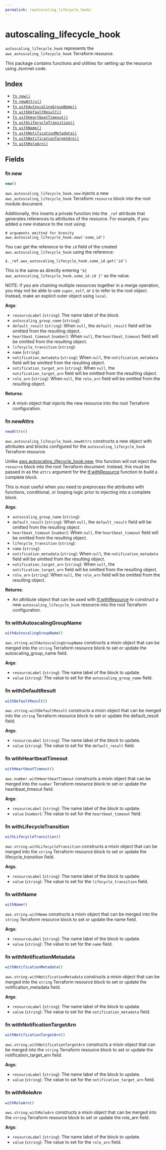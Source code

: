 ```yaml
---
permalink: /autoscaling_lifecycle_hook/
---
```


# autoscaling_lifecycle_hook

`autoscaling_lifecycle_hook` represents the `aws_autoscaling_lifecycle_hook` Terraform resource.



This package contains functions and utilities for setting up the resource using Jsonnet code.


## Index

* [`fn new()`](#fn-new)
* [`fn newAttrs()`](#fn-newattrs)
* [`fn withAutoscalingGroupName()`](#fn-withautoscalinggroupname)
* [`fn withDefaultResult()`](#fn-withdefaultresult)
* [`fn withHeartbeatTimeout()`](#fn-withheartbeattimeout)
* [`fn withLifecycleTransition()`](#fn-withlifecycletransition)
* [`fn withName()`](#fn-withname)
* [`fn withNotificationMetadata()`](#fn-withnotificationmetadata)
* [`fn withNotificationTargetArn()`](#fn-withnotificationtargetarn)
* [`fn withRoleArn()`](#fn-withrolearn)

## Fields

### fn new

```ts
new()
```


`aws.autoscaling_lifecycle_hook.new` injects a new `aws_autoscaling_lifecycle_hook` Terraform `resource`
block into the root module document.

Additionally, this inserts a private function into the `_ref` attribute that generates references to attributes of the
resource. For example, if you added a new instance to the root using:

    # arguments omitted for brevity
    aws.autoscaling_lifecycle_hook.new('some_id')

You can get the reference to the `id` field of the created `aws.autoscaling_lifecycle_hook` using the reference:

    $._ref.aws_autoscaling_lifecycle_hook.some_id.get('id')

This is the same as directly entering `"${ aws_autoscaling_lifecycle_hook.some_id.id }"` as the value.

NOTE: if you are chaining multiple resources together in a merge operation, you may not be able to use `super`, `self`,
or `$` to refer to the root object. Instead, make an explicit outer object using `local`.

**Args**:
  - `resourceLabel` (`string`): The name label of the block.
  - `autoscaling_group_name` (`string`): 
  - `default_result` (`string`):  When `null`, the `default_result` field will be omitted from the resulting object.
  - `heartbeat_timeout` (`number`):  When `null`, the `heartbeat_timeout` field will be omitted from the resulting object.
  - `lifecycle_transition` (`string`): 
  - `name` (`string`): 
  - `notification_metadata` (`string`):  When `null`, the `notification_metadata` field will be omitted from the resulting object.
  - `notification_target_arn` (`string`):  When `null`, the `notification_target_arn` field will be omitted from the resulting object.
  - `role_arn` (`string`):  When `null`, the `role_arn` field will be omitted from the resulting object.

**Returns**:
- A mixin object that injects the new resource into the root Terraform configuration.


### fn newAttrs

```ts
newAttrs()
```


`aws.autoscaling_lifecycle_hook.newAttrs` constructs a new object with attributes and blocks configured for the `autoscaling_lifecycle_hook`
Terraform resource.

Unlike [aws.autoscaling_lifecycle_hook.new](#fn-new), this function will not inject the `resource`
block into the root Terraform document. Instead, this must be passed in as the `attrs` argument for the
[tf.withResource](https://github.com/tf-libsonnet/core/tree/main/docs#fn-withresource) function to build a complete block.

This is most useful when you need to preprocess the attributes with functions, conditional, or looping logic prior to
injecting into a complete block.

**Args**:
  - `autoscaling_group_name` (`string`): 
  - `default_result` (`string`):  When `null`, the `default_result` field will be omitted from the resulting object.
  - `heartbeat_timeout` (`number`):  When `null`, the `heartbeat_timeout` field will be omitted from the resulting object.
  - `lifecycle_transition` (`string`): 
  - `name` (`string`): 
  - `notification_metadata` (`string`):  When `null`, the `notification_metadata` field will be omitted from the resulting object.
  - `notification_target_arn` (`string`):  When `null`, the `notification_target_arn` field will be omitted from the resulting object.
  - `role_arn` (`string`):  When `null`, the `role_arn` field will be omitted from the resulting object.

**Returns**:
  - An attribute object that can be used with [tf.withResource](https://github.com/tf-libsonnet/core/tree/main/docs#fn-withresource) to construct a new `autoscaling_lifecycle_hook` resource into the root Terraform configuration.


### fn withAutoscalingGroupName

```ts
withAutoscalingGroupName()
```

`aws.string.withAutoscalingGroupName` constructs a mixin object that can be merged into the `string`
Terraform resource block to set or update the autoscaling_group_name field.



**Args**:
  - `resourceLabel` (`string`): The name label of the block to update.
  - `value` (`string`): The value to set for the `autoscaling_group_name` field.


### fn withDefaultResult

```ts
withDefaultResult()
```

`aws.string.withDefaultResult` constructs a mixin object that can be merged into the `string`
Terraform resource block to set or update the default_result field.



**Args**:
  - `resourceLabel` (`string`): The name label of the block to update.
  - `value` (`string`): The value to set for the `default_result` field.


### fn withHeartbeatTimeout

```ts
withHeartbeatTimeout()
```

`aws.number.withHeartbeatTimeout` constructs a mixin object that can be merged into the `number`
Terraform resource block to set or update the heartbeat_timeout field.



**Args**:
  - `resourceLabel` (`string`): The name label of the block to update.
  - `value` (`number`): The value to set for the `heartbeat_timeout` field.


### fn withLifecycleTransition

```ts
withLifecycleTransition()
```

`aws.string.withLifecycleTransition` constructs a mixin object that can be merged into the `string`
Terraform resource block to set or update the lifecycle_transition field.



**Args**:
  - `resourceLabel` (`string`): The name label of the block to update.
  - `value` (`string`): The value to set for the `lifecycle_transition` field.


### fn withName

```ts
withName()
```

`aws.string.withName` constructs a mixin object that can be merged into the `string`
Terraform resource block to set or update the name field.



**Args**:
  - `resourceLabel` (`string`): The name label of the block to update.
  - `value` (`string`): The value to set for the `name` field.


### fn withNotificationMetadata

```ts
withNotificationMetadata()
```

`aws.string.withNotificationMetadata` constructs a mixin object that can be merged into the `string`
Terraform resource block to set or update the notification_metadata field.



**Args**:
  - `resourceLabel` (`string`): The name label of the block to update.
  - `value` (`string`): The value to set for the `notification_metadata` field.


### fn withNotificationTargetArn

```ts
withNotificationTargetArn()
```

`aws.string.withNotificationTargetArn` constructs a mixin object that can be merged into the `string`
Terraform resource block to set or update the notification_target_arn field.



**Args**:
  - `resourceLabel` (`string`): The name label of the block to update.
  - `value` (`string`): The value to set for the `notification_target_arn` field.


### fn withRoleArn

```ts
withRoleArn()
```

`aws.string.withRoleArn` constructs a mixin object that can be merged into the `string`
Terraform resource block to set or update the role_arn field.



**Args**:
  - `resourceLabel` (`string`): The name label of the block to update.
  - `value` (`string`): The value to set for the `role_arn` field.
